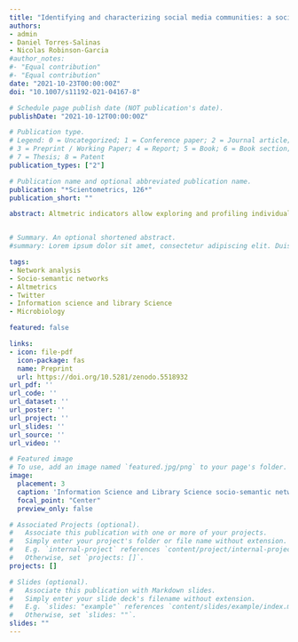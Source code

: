 ```yaml
---
title: "Identifying and characterizing social media communities: a socio-semantic network approach to altmetrics"
authors:
- admin
- Daniel Torres-Salinas
- Nicolas Robinson-Garcia
#author_notes:
#- "Equal contribution"
#- "Equal contribution"
date: "2021-10-23T00:00:00Z"
doi: "10.1007/s11192-021-04167-8"

# Schedule page publish date (NOT publication's date).
publishDate: "2021-10-12T00:00:00Z"

# Publication type.
# Legend: 0 = Uncategorized; 1 = Conference paper; 2 = Journal article;
# 3 = Preprint / Working Paper; 4 = Report; 5 = Book; 6 = Book section;
# 7 = Thesis; 8 = Patent
publication_types: ["2"]

# Publication name and optional abbreviated publication name.
publication: "*Scientometrics, 126*"
publication_short: ""

abstract: Altmetric indicators allow exploring and profiling individuals who discuss and share scientific literature in social media. But it is still a challenge to identify and characterize communities based on the research topics in which they are interested as social and geographic proximity also influence interactions. This paper proposes a new method which profiles social media users based on their interest on research topics using altmetric data. Social media users are clustered based on the topics related to the research publications they share in social media. This allows removing linkages which respond to social or personal proximity and identifying disconnected users who may have similar research interests. We test this method for users tweeting publications from the fields of Information Science & Library Science, and Microbiology. We conclude by discussing the potential application of this method and how it can assist information professionals, policy managers and academics to understand and identify the main actors discussing research literature in social media.


# Summary. An optional shortened abstract.
#summary: Lorem ipsum dolor sit amet, consectetur adipiscing elit. Duis posuere tellus ac convallis placerat. Proin tincidunt magna sed ex sollicitudin condimentum.

tags:
- Network analysis
- Socio-semantic networks
- Altmetrics
- Twitter
- Information science and library Science
- Microbiology

featured: false

links:
- icon: file-pdf
  icon-package: fas
  name: Preprint
  url: https://doi.org/10.5281/zenodo.5518932
url_pdf: ''
url_code: ''
url_dataset: ''
url_poster: ''
url_project: ''
url_slides: ''
url_source: ''
url_video: ''

# Featured image
# To use, add an image named `featured.jpg/png` to your page's folder. 
image:
  placement: 3
  caption: 'Information Science and Library Science socio-semantic network. Nodes are color-coded to identify the topics that have greater incidence. Edges are established on the basis of co-tweeted keywords. These have been filtered to a minimum of 12, and the corresponding communities are represented by overlapping areas'
  focal_point: "Center"
  preview_only: false

# Associated Projects (optional).
#   Associate this publication with one or more of your projects.
#   Simply enter your project's folder or file name without extension.
#   E.g. `internal-project` references `content/project/internal-project/index.md`.
#   Otherwise, set `projects: []`.
projects: []

# Slides (optional).
#   Associate this publication with Markdown slides.
#   Simply enter your slide deck's filename without extension.
#   E.g. `slides: "example"` references `content/slides/example/index.md`.
#   Otherwise, set `slides: ""`.
slides: ""
---
```

